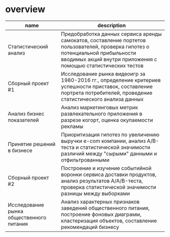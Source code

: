 # overview
| name | description |
|----------|----------|
| Статистический анализ    | Предобработка данных сервиса аренды самокатов, составление портетов пользователей, проверка гипотез о потенциальной прибыльности вводимых акций внутри приложения с помощью статистических тестов   |
| Сборный проект #1    | Исследование рынка видеоигр за 1980-2016 гг., определение критериев успешности приставок, составление портрета потребителей, проведение статистического анализа данных   |
| Анализ бизнес показателей    | Анализ маркетинговых метрик развлекательного приложения в разрезе когорт, оценка окупаемости рекламы   |
| Принятие решений в бизнесе    | Приоритизация гипотез по увеличению выручки e-com компании, анализ A/B-теста и статистической значимости различий между "сырыми" данными и отфильтрованными |
| Сборный проект #2    | Построение и изучение событийной воронки сервиса доставки продуктов, анализ результатов A/A/B-теста, проверка статистической значимости разницы между выборками   |
| Исследование рынка общественного питания    | Анализ характерных признаков заведений общественного питания, построение фоновых диаграмм, кластеризация объектов, составление рекомендаций бизнесу
